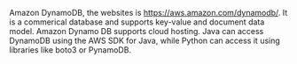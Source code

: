 Amazon DynamoDB, the websites is https://aws.amazon.com/dynamodb/. It is a commerical database and supports key-value and document data model. Amazon Dynamo DB supports cloud hosting. Java can access DynamoDB using the AWS SDK for Java, while Python can access it using libraries like boto3 or PynamoDB. 
